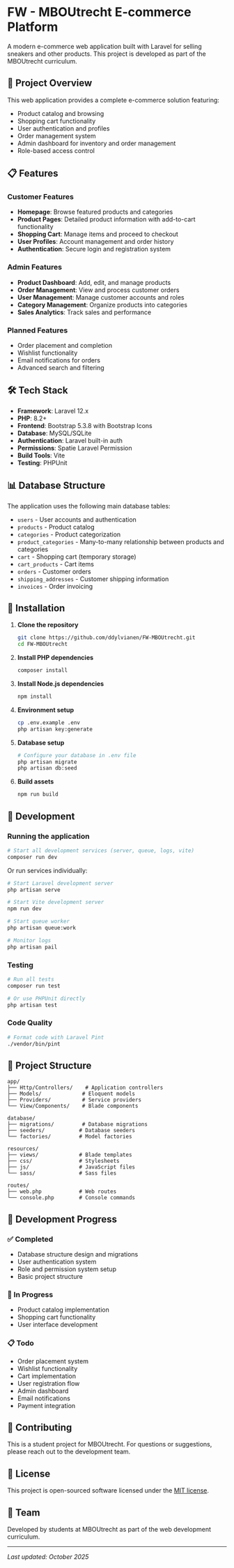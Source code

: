 # FW - MBOUtrecht E-commerce Platform

A modern e-commerce web application built with Laravel for selling sneakers and other products. This project is developed as part of the MBOUtrecht curriculum.

## 🚀 Project Overview

This web application provides a complete e-commerce solution featuring:
- Product catalog and browsing
- Shopping cart functionality
- User authentication and profiles
- Order management system
- Admin dashboard for inventory and order management
- Role-based access control

## 📋 Features

### Customer Features
- **Homepage**: Browse featured products and categories
- **Product Pages**: Detailed product information with add-to-cart functionality
- **Shopping Cart**: Manage items and proceed to checkout
- **User Profiles**: Account management and order history
- **Authentication**: Secure login and registration system

### Admin Features
- **Product Dashboard**: Add, edit, and manage products
- **Order Management**: View and process customer orders
- **User Management**: Manage customer accounts and roles
- **Category Management**: Organize products into categories
- **Sales Analytics**: Track sales and performance

### Planned Features
- Order placement and completion
- Wishlist functionality
- Email notifications for orders
- Advanced search and filtering

## 🛠️ Tech Stack

- **Framework**: Laravel 12.x
- **PHP**: 8.2+
- **Frontend**: Bootstrap 5.3.8 with Bootstrap Icons
- **Database**: MySQL/SQLite
- **Authentication**: Laravel built-in auth
- **Permissions**: Spatie Laravel Permission
- **Build Tools**: Vite
- **Testing**: PHPUnit

## 📊 Database Structure

The application uses the following main database tables:
- `users` - User accounts and authentication
- `products` - Product catalog
- `categories` - Product categorization
- `product_categories` - Many-to-many relationship between products and categories
- `cart` - Shopping cart (temporary storage)
- `cart_products` - Cart items
- `orders` - Customer orders
- `shipping_addresses` - Customer shipping information
- `invoices` - Order invoicing

## 🔧 Installation

1. **Clone the repository**
   ```bash
   git clone https://github.com/ddylvianen/FW-MBOUtrecht.git
   cd FW-MBOUtrecht
   ```

2. **Install PHP dependencies**
   ```bash
   composer install
   ```

3. **Install Node.js dependencies**
   ```bash
   npm install
   ```

4. **Environment setup**
   ```bash
   cp .env.example .env
   php artisan key:generate
   ```

5. **Database setup**
   ```bash
   # Configure your database in .env file
   php artisan migrate
   php artisan db:seed
   ```

6. **Build assets**
   ```bash
   npm run build
   ```

## 🚀 Development

### Running the application
```bash
# Start all development services (server, queue, logs, vite)
composer run dev
```

Or run services individually:
```bash
# Start Laravel development server
php artisan serve

# Start Vite development server
npm run dev

# Start queue worker
php artisan queue:work

# Monitor logs
php artisan pail
```

### Testing
```bash
# Run all tests
composer run test

# Or use PHPUnit directly
php artisan test
```

### Code Quality
```bash
# Format code with Laravel Pint
./vendor/bin/pint
```

## 📁 Project Structure

```
app/
├── Http/Controllers/    # Application controllers
├── Models/             # Eloquent models
├── Providers/          # Service providers
└── View/Components/    # Blade components

database/
├── migrations/         # Database migrations
├── seeders/           # Database seeders
└── factories/         # Model factories

resources/
├── views/             # Blade templates
├── css/               # Stylesheets
├── js/                # JavaScript files
└── sass/              # Sass files

routes/
├── web.php            # Web routes
└── console.php        # Console commands
```

## 📝 Development Progress

### ✅ Completed
- Database structure design and migrations
- User authentication system
- Role and permission system setup
- Basic project structure

### 🔄 In Progress
- Product catalog implementation
- Shopping cart functionality
- User interface development

### 📋 Todo
- Order placement system
- Wishlist functionality
- Cart implementation
- User registration flow
- Admin dashboard
- Email notifications
- Payment integration

## 🤝 Contributing

This is a student project for MBOUtrecht. For questions or suggestions, please reach out to the development team.

## 📄 License

This project is open-sourced software licensed under the [MIT license](https://opensource.org/licenses/MIT).

## 👥 Team

Developed by students at MBOUtrecht as part of the web development curriculum.

---

*Last updated: October 2025*
